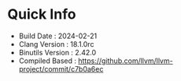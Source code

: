 # Quick Info
* Build Date : 2024-02-21
* Clang Version : 18.1.0rc
* Binutils Version : 2.42.0
* Compiled Based : https://github.com/llvm/llvm-project/commit/c7b0a6ec
